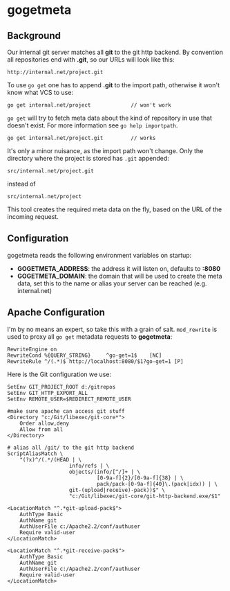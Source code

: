 gogetmeta
=========

Background
----------

Our internal git server matches all **git** to the git http backend. By convention all repositories end with **.git**, so our URLs will look like this:

	http://internal.net/project.git

To use `go get` one has to append **.git** to the import path, otherwise it won't know what VCS to use:

	go get internal.net/project				// won't work	

`go get` will try to fetch meta data about the kind of repository in use that doesn't exist.
For more information see `go help importpath`.

	go get internal.net/project.git 		// works

It's only a minor nuisance, as the import path won't change. Only the directory where the project is stored has `.git` appended:

	src/internal.net/project.git

instead of

	src/internal.net/project

This tool creates the required meta data on the fly, based on the URL of the incoming request.

Configuration
-------------

gogetmeta reads the following environment variables on startup:

* **GOGETMETA_ADDRESS**: the address it will listen on, defaults to **:8080**
* **GOGETMETA_DOMAIN**: the domain that will be used to create the meta data, set this to the name or alias your server can be reached (e.g. internal.net)

Apache Configuration
--------------------

I'm by no means an expert, so take this with a grain of salt. `mod_rewrite` is used to proxy all `go get` metadata requests to **gogetmeta**:

	RewriteEngine on
	RewriteCond %{QUERY_STRING}     ^go-get=1$    [NC]
	RewriteRule ^/(.*)$ http://localhost:8080/$1?go-get=1 [P]

Here is the Git configuration we use:

	SetEnv GIT_PROJECT_ROOT d:/gitrepos
	SetEnv GIT_HTTP_EXPORT_ALL
	SetEnv REMOTE_USER=$REDIRECT_REMOTE_USER

	#make sure apache can access git stuff
	<Directory "c:/Git/libexec/git-core*">
		Order allow,deny
		Allow from all
	</Directory>

	# alias all /git/ to the git http backend
	ScriptAliasMatch \
	    "(?x)^/(.*/(HEAD | \
	                    info/refs | \
	                    objects/(info/[^/]+ | \
	                             [0-9a-f]{2}/[0-9a-f]{38} | \
	                             pack/pack-[0-9a-f]{40}\.(pack|idx)) | \
	                    git-(upload|receive)-pack))$" \
	                    "c:/Git/libexec/git-core/git-http-backend.exe/$1"

	<LocationMatch "^.*git-upload-pack$">
		AuthType Basic
		AuthName git
		AuthUserFile c:/Apache2.2/conf/authuser
		Require valid-user
	</LocationMatch>

	<LocationMatch "^.*git-receive-pack$">
		AuthType Basic
		AuthName git
		AuthUserFile c:/Apache2.2/conf/authuser
		Require valid-user
	</LocationMatch>